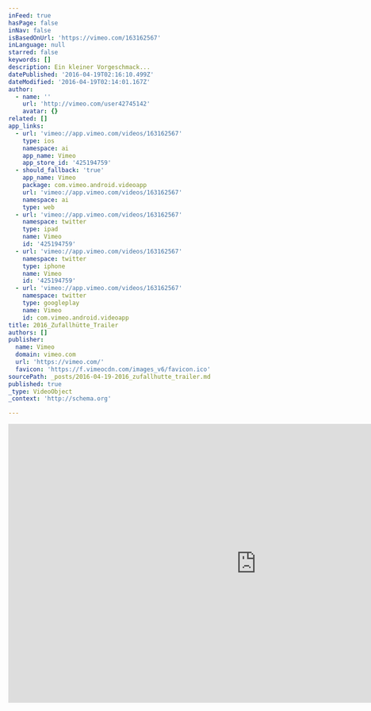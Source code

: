 ```yaml
---
inFeed: true
hasPage: false
inNav: false
isBasedOnUrl: 'https://vimeo.com/163162567'
inLanguage: null
starred: false
keywords: []
description: Ein kleiner Vorgeschmack...
datePublished: '2016-04-19T02:16:10.499Z'
dateModified: '2016-04-19T02:14:01.167Z'
author:
  - name: ''
    url: 'http://vimeo.com/user42745142'
    avatar: {}
related: []
app_links:
  - url: 'vimeo://app.vimeo.com/videos/163162567'
    type: ios
    namespace: ai
    app_name: Vimeo
    app_store_id: '425194759'
  - should_fallback: 'true'
    app_name: Vimeo
    package: com.vimeo.android.videoapp
    url: 'vimeo://app.vimeo.com/videos/163162567'
    namespace: ai
    type: web
  - url: 'vimeo://app.vimeo.com/videos/163162567'
    namespace: twitter
    type: ipad
    name: Vimeo
    id: '425194759'
  - url: 'vimeo://app.vimeo.com/videos/163162567'
    namespace: twitter
    type: iphone
    name: Vimeo
    id: '425194759'
  - url: 'vimeo://app.vimeo.com/videos/163162567'
    namespace: twitter
    type: googleplay
    name: Vimeo
    id: com.vimeo.android.videoapp
title: 2016_Zufallhütte_Trailer
authors: []
publisher:
  name: Vimeo
  domain: vimeo.com
  url: 'https://vimeo.com/'
  favicon: 'https://f.vimeocdn.com/images_v6/favicon.ico'
sourcePath: _posts/2016-04-19-2016_zufallhutte_trailer.md
published: true
_type: VideoObject
_context: 'http://schema.org'

---
```

<iframe src="https://cdn.embedly.com/widgets/media.html?src=https%3A%2F%2Fplayer.vimeo.com%2Fvideo%2F163162567&amp;url=https%3A%2F%2Fvimeo.com%2F163162567&amp;image=http%3A%2F%2Fi.vimeocdn.com%2Fvideo%2F566289640_1280.jpg&amp;key=b7d04c9b404c499eba89ee7072e1c4f7&amp;type=text%2Fhtml&amp;schema=vimeo" width="1000" height="563" scrolling="no" frameborder="0" allowfullscreen="" style=""></iframe>